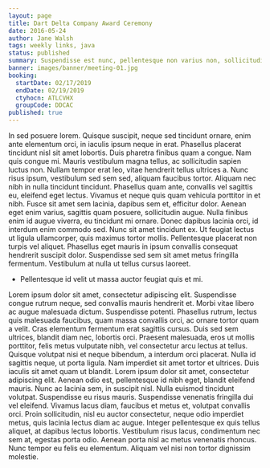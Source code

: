 ```yaml
---
layout: page
title: Dart Delta Company Award Ceremony
date: 2016-05-24
author: Jane Walsh
tags: weekly links, java
status: published
summary: Suspendisse est nunc, pellentesque non varius non, sollicitudin.
banner: images/banner/meeting-01.jpg
booking:
  startDate: 02/17/2019
  endDate: 02/19/2019
  ctyhocn: ATLCVHX
  groupCode: DDCAC
published: true
---
```

In sed posuere lorem. Quisque suscipit, neque sed tincidunt ornare, enim ante elementum orci, in iaculis ipsum neque in erat. Phasellus placerat tincidunt nisl sit amet lobortis. Duis pharetra finibus quam a congue. Nam quis congue mi. Mauris vestibulum magna tellus, ac sollicitudin sapien luctus non. Nullam tempor erat leo, vitae hendrerit tellus ultrices a.
Nunc risus ipsum, vestibulum sed sem sed, aliquam faucibus tortor. Aliquam nec nibh in nulla tincidunt tincidunt. Phasellus quam ante, convallis vel sagittis eu, eleifend eget lectus. Vivamus et neque quis quam vehicula porttitor in et nibh. Fusce sit amet sem lacinia, dapibus sem et, efficitur dolor. Aenean eget enim varius, sagittis quam posuere, sollicitudin augue. Nulla finibus enim id augue viverra, eu tincidunt mi ornare. Donec dapibus lacinia orci, id interdum enim commodo sed. Nunc sit amet tincidunt ex. Ut feugiat lectus ut ligula ullamcorper, quis maximus tortor mollis. Pellentesque placerat non turpis vel aliquet. Phasellus eget mauris in ipsum convallis consequat hendrerit suscipit dolor. Suspendisse sed sem sit amet metus fringilla fermentum. Vestibulum at nulla ut tellus cursus laoreet.

* Pellentesque id velit ut massa auctor feugiat quis et mi.

Lorem ipsum dolor sit amet, consectetur adipiscing elit. Suspendisse congue rutrum neque, sed convallis mauris hendrerit et. Morbi vitae libero ac augue malesuada dictum. Suspendisse potenti. Phasellus rutrum, lectus quis malesuada faucibus, quam massa convallis orci, ac ornare tortor quam a velit. Cras elementum fermentum erat sagittis cursus. Duis sed sem ultrices, blandit diam nec, lobortis orci. Praesent malesuada, eros ut mollis porttitor, felis metus vulputate nibh, vel consectetur arcu lectus at tellus. Quisque volutpat nisi et neque bibendum, a interdum orci placerat. Nulla id sagittis neque, ut porta ligula. Nam imperdiet sit amet tortor et ultrices. Duis iaculis sit amet quam ut blandit. Lorem ipsum dolor sit amet, consectetur adipiscing elit.
Aenean odio est, pellentesque id nibh eget, blandit eleifend mauris. Nunc ac lacinia sem, in suscipit nisl. Nulla euismod tincidunt volutpat. Suspendisse eu risus mauris. Suspendisse venenatis fringilla dui vel eleifend. Vivamus lacus diam, faucibus et metus et, volutpat convallis orci. Proin sollicitudin, nisl eu auctor consectetur, neque odio imperdiet metus, quis lacinia lectus diam ac augue. Integer pellentesque ex quis tellus aliquet, at dapibus lectus lobortis. Vestibulum risus lacus, condimentum nec sem at, egestas porta odio. Aenean porta nisl ac metus venenatis rhoncus. Nunc tempor eu felis eu elementum. Aliquam vel nisi non tortor dignissim molestie.
